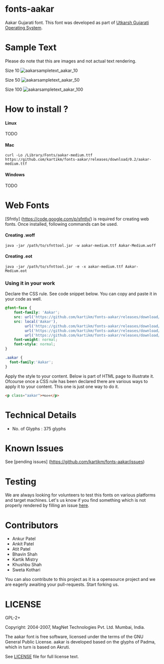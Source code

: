fonts-aakar
===========

Aakar Gujarati font. This font was developed as part of [Utkarsh Gujarati Operating System](http://www.utkarsh.org).

Sample Text
===========

Please do note that this are images and not actual text rendering.

Size 10
![aakarsampletext_aakar_10](https://f.cloud.github.com/assets/738746/1663181/941a7e20-5c0d-11e3-9c85-1c94fc1ec29e.png)

Size 50
![aakarsampletext_aakar_50](https://f.cloud.github.com/assets/738746/1663182/945807a4-5c0d-11e3-9537-761dfca58f21.png)

Size 100
![aakarsampletext_aakar_100](https://f.cloud.github.com/assets/738746/1663174/6565d804-5c0d-11e3-8ce9-374e68386f85.png)



How to install ?
================

#### Linux
TODO

#### Mac
```
curl -Lo /Library/Fonts/aakar-medium.ttf https://github.com/kartikm/fonts-aakar/releases/download/0.2/aakar-medium.ttf
```

#### Windows
TODO

Web Fonts
=========

[Sfntly] (https://code.google.com/p/sfntly/) is required for creating web fonts. Once installed, following commands can be used.

#### Creating .woff
```
java -jar /path/to/sfnttool.jar -w aakar-medium.ttf Aakar-Medium.woff
```

#### Creating .eot
```
java -jar /path/to/sfnttool.jar -e -x aakar-medium.ttf Aakar-Medium.eot
```

### Using it in your work

Declare the CSS rule. See code snippet below. You can copy and paste it in your code as well.

```css
@font-face {
    font-family: 'Aakar';
    src: url('https://github.com/kartikm/fonts-aakar/releases/download/0.2/Aakar-Medium.eot');
    src: local('Aakar'),
         url('https://github.com/kartikm/fonts-aakar/releases/download/0.2/Aakar-Medium.eot?#iefix') format('embedded-opentype'),
         url('https://github.com/kartikm/fonts-aakar/releases/download/0.2/Aakar-Medium.woff') format('woff'),
         url('https://github.com/kartikm/fonts-aakar/releases/download/0.2/aakar-medium.ttf') format('truetype');
    font-weight: normal;
    font-style: normal;
}

.aakar {
  font-family:'Aakar';
}
```

Apply the style to your content. Below is part of HTML page to illustrate it. Ofcourse once a CSS rule has been declared there are various ways to apply it to your content. This one is just one way to do it.

```html
<p class="aakar">ભારત</p>
```

Technical Details
=================
* No. of Glyphs : 375 glyphs

Known Issues
============
See [pending issues] (https://github.com/kartikm/fonts-aakar/issues)

Testing
=======
We are always looking for volunteers to test this fonts on various platforms and target machines. Let's us know if you find something which is not properly rendered by filling an issue [here](https://github.com/kartikm/fonts-aakar/issues). 

Contributors
============
* Ankur Patel
* Ankit Patel
* Atit Patel
* Bhavin Shah
* Kartik Mistry
* Khushbu Shah
* Sweta Kothari

You can also contribute to this project as it is a opensource project and we are eagerly awaiting your pull-requests. Start forking us.

LICENSE
=======
GPL-2+

Copyright: 2004-2007, MagNet Technologies Pvt. Ltd. Mumbai, India.

The aakar font is free software, licensed under the terms of the GNU General
Public License. aakar is developed based on the glyphs of Padma, which in turn
is based on Akruti.

See [LICENSE](https://github.com/kartikm/fonts-aakar/blob/master/LICENSE) file for full license text.
